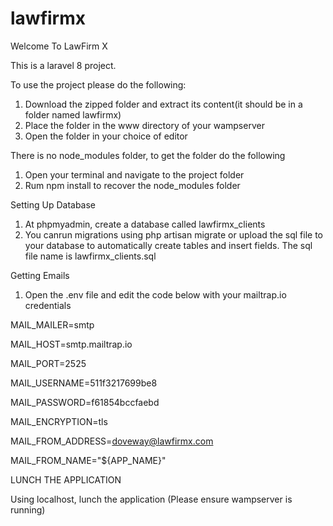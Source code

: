 # lawfirmx

Welcome To LawFirm X

This is a laravel 8 project.

To use the project please do the following:
1. Download the zipped folder and extract its content(it should be in a folder named lawfirmx)
2. Place the folder in the www directory of your wampserver
3. Open the folder in your choice of editor 

There is no node_modules folder, to get the folder do the following
1. Open your terminal and navigate to the project folder
2. Rum npm install to recover the node_modules folder

Setting Up Database
1. At phpmyadmin, create a database called lawfirmx_clients
2. You canrun migrations using php artisan migrate or upload the sql file to your database to automatically create tables and insert fields. The sql file name is lawfirmx_clients.sql

Getting Emails
1. Open the .env file and edit the code below with your mailtrap.io credentials

MAIL_MAILER=smtp

MAIL_HOST=smtp.mailtrap.io

MAIL_PORT=2525

MAIL_USERNAME=511f3217699be8

MAIL_PASSWORD=f61854bccfaebd

MAIL_ENCRYPTION=tls

MAIL_FROM_ADDRESS=doveway@lawfirmx.com

MAIL_FROM_NAME="${APP_NAME}"

LUNCH THE APPLICATION

Using localhost, lunch the application (Please ensure wampserver is running)
